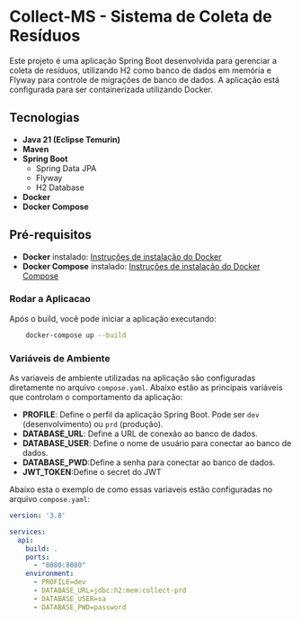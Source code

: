 # Collect-MS - Sistema de Coleta de Resíduos

Este projeto é uma aplicação Spring Boot desenvolvida para gerenciar a coleta de resíduos, utilizando H2 como banco de dados em memória e Flyway para controle de migrações de banco de dados. A aplicação está configurada para ser containerizada utilizando Docker.

## Tecnologias

- **Java 21 (Eclipse Temurin)**
- **Maven**
- **Spring Boot**
    - Spring Data JPA
    - Flyway
    - H2 Database
- **Docker**
- **Docker Compose**

## Pré-requisitos

- **Docker** instalado: [Instruções de instalação do Docker](https://docs.docker.com/get-docker/)
- **Docker Compose** instalado: [Instruções de instalação do Docker Compose](https://docs.docker.com/compose/install/)

### Rodar a Aplicacao

Após o build, você pode iniciar a aplicação executando:

```bash
    docker-compose up --build
```

### Variáveis de Ambiente

As variaveis de ambiente utilizadas na aplicação são configuradas diretamente no arquivo `compose.yaml`. Abaixo estão as principais variáveis que controlam o comportamento da aplicação:

- **PROFILE**: Define o perfil da aplicação Spring Boot. Pode ser `dev` (desenvolvimento) ou `prd` (produção).
- **DATABASE_URL**: Define a URL de conexão ao banco de dados.
- **DATABASE_USER**: Define o nome de usuário para conectar ao banco de dados.
- **DATABASE_PWD**:Define a senha para conectar ao banco de dados.
- **JWT_TOKEN**:Define o secret do JWT

Abaixo esta o exemplo de como essas variaveis estão configuradas no arquivo `compose.yaml`:

```yaml
version: '3.8'

services:
  api:
    build: .
    ports:
      - "8080:8080"
    environment:
      - PROFILE=dev
      - DATABASE_URL=jdbc:h2:mem:collect-prd
      - DATABASE_USER=sa
      - DATABASE_PWD=password



